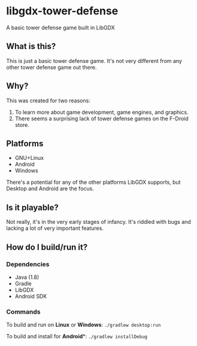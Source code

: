 # libgdx-tower-defense

A basic tower defense game built in LibGDX

## What is this?

This is just a basic tower defense game. It's not very different from any other
tower defense game out there.

## Why?

This was created for two reasons:
1. To learn more about game development, game engines, and graphics.
2. There seems a surprising lack of tower defense games on the F-Droid store.
   
## Platforms

* GNU+Linux
* Android
* Windows

There's a potential for any of the other platforms LibGDX supports, but
Desktop and Android are the focus.

## Is it playable?

Not really, it's in the very early stages of infancy. It's riddled with bugs and lacking
a lot of very important features.

## How do I build/run it?

### Dependencies
* Java (1.8)
* Gradle
* LibGDX
* Android SDK

### Commands

To build and run on **Linux** or **Windows**:
`./gradlew desktop:run`

To build and install for **Android***:
`./gradlew installDebug`

